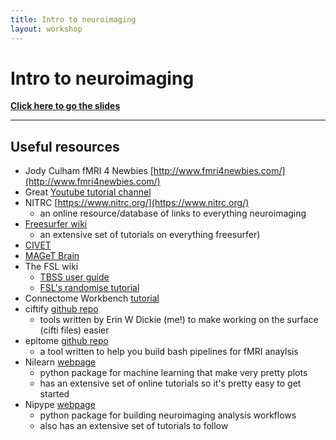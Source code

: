 ```yaml
---
title: Intro to neuroimaging
layout: workshop
---
```


# Intro to neuroimaging

[**Click here to go the slides**](https://docs.google.com/presentation/d/11dDOH-ux042Doex77PP-p-O4Rb6AxWudRATnrdQapy4/edit?usp=sharing)

--------

## Useful resources

+ Jody Culham fMRI 4 Newbies [http://www.fmri4newbies.com/](http://www.fmri4newbies.com/)
+ Great [Youtube tutorial channel](https://www.youtube.com/watch?v=9ionYVXUQn8)
+ NITRC [https://www.nitrc.org/](https://www.nitrc.org/)
   + an online resource/database of links to everything neuroimaging
+ [Freesurfer wiki](https://surfer.nmr.mgh.harvard.edu/fswiki)
   + an extensive set of tutorials on everything freesurfer)
+ [CIVET](http://www.bic.mni.mcgill.ca/ServicesSoftware/CIVET-2-1-0-Table-of-Contents)
+ [MAGeT Brain](https://github.com/CobraLab/MAGeTbrain)
+ The FSL wiki
     + [TBSS user guide](https://fsl.fmrib.ox.ac.uk/fsl/fslwiki/TBSS/UserGuide)
     + [FSL's randomise tutorial](https://fsl.fmrib.ox.ac.uk/fsl/fslwiki/Randomise)          
+ Connectome Workbench [tutorial](http://www.humanconnectome.org/documentation/tutorials/)
+ ciftify [github repo](https://github.com/edickie/ciftify)
    + tools written by Erin W Dickie (me!) to make working on the surface (cifti files) easier
+ epitome [github repo](https://github.com/josephdviviano/epitome)
    + a tool written to help you build bash pipelines for fMRI anaylsis
+ Nilearn [webpage](https://nilearn.github.io/index.html)
    + python package for machine learning that make very pretty plots
    + has an extensive set of online tutorials so it's pretty easy to get started
+ Nipype [webpage](http://nipype.readthedocs.io/en/latest/)
    + python package for building neuroimaging analysis workflows
    + also has an extensive set of tutorials to follow
